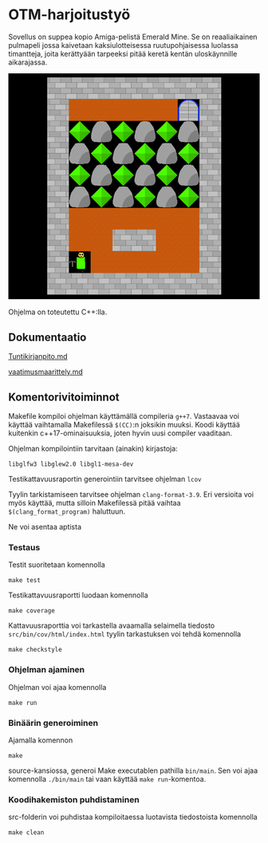 # OTM-harjoitustyö
Sovellus on suppea kopio Amiga-pelistä Emerald Mine. Se on reaaliaikainen pulmapeli jossa kaivetaan kaksiulotteisessa ruutupohjaisessa luolassa timantteja, joita kerättyään tarpeeksi pitää keretä kentän uloskäynnille aikarajassa.

![Screenshot from Emerald mine](https://github.com/anroysko/otm-harjoitustyo/blob/master/doc/game_screenshot.png)


Ohjelma on toteutettu C++:lla.
## Dokumentaatio
[Tuntikirjanpito.md](https://github.com/anroysko/otm-harjoitustyo/blob/master/doc/tuntikirjanpito.md)

[vaatimusmaarittely.md](https://github.com/anroysko/otm-harjoitustyo/blob/master/doc/vaatimusmaarittely.md)

## Komentorivitoiminnot

Makefile kompiloi ohjelman käyttämällä compileria `g++7`. Vastaavaa voi käyttää vaihtamalla Makefilessä `$(CC)`:n joksikin muuksi. Koodi käyttää kuitenkin c++17-ominaisuuksia, joten hyvin uusi compiler vaaditaan.

Ohjelman kompilointiin tarvitaan (ainakin) kirjastoja:
```
libglfw3 libglew2.0 libgl1-mesa-dev
```
Testikattavuusraportin generointiin tarvitsee ohjelman `lcov`

Tyylin tarkistamiseen tarvitsee ohjelman `clang-format-3.9`. Eri versioita voi myös käyttää, mutta silloin Makefilessä pitää vaihtaa `$(clang_format_program)` haluttuun.

Ne voi asentaa aptista

### Testaus
Testit suoritetaan komennolla
```
make test
```
Testikattavuusraportti luodaan komennolla
```
make coverage
```
Kattavuusraporttia voi tarkastella avaamalla selaimella tiedosto `src/bin/cov/html/index.html`
tyylin tarkastuksen voi tehdä komennolla
```
make checkstyle
```

### Ohjelman ajaminen
Ohjelman voi ajaa komennolla
```
make run
```

### Binäärin generoiminen
Ajamalla komennon
```
make
```
source-kansiossa, generoi Make executablen pathilla `bin/main`. Sen voi ajaa komennolla `./bin/main` tai vaan käyttää `make run`-komentoa.

### Koodihakemiston puhdistaminen
src-folderin voi puhdistaa kompiloitaessa luotavista tiedostoista komennolla
```
make clean
```
